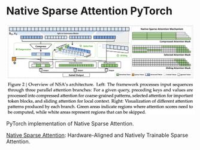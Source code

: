 # Native Sparse Attention PyTorch

<p align="center">
  <img src="Native Sparse Attention.png" alt="Native Sparse Attention" style="display:block; margin:auto; width:850px;" />
</p>

PyTorch implementation of Native Sparse Attention.

[Native Sparse Attention](https://arxiv.org/abs/2502.11089): Hardware-Aligned and Natively Trainable Sparse Attention.

